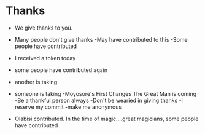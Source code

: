 # Thanks

- We give thanks to you.
- Many people don't give thanks
  -May have contributed to this
  -Some people have contributed

- I received a token today
- some people have contributed again
- another is taking
- someone is taking
  -Moyosore's First Changes
  The Great Man is coming
  -Be a thankful person always
  -Don't be wearied in giving thanks
  -i reserve my commit
  -make me anonymous
- Olabisi contributed.
  In the time of magic....great magicians, some people have contributed
